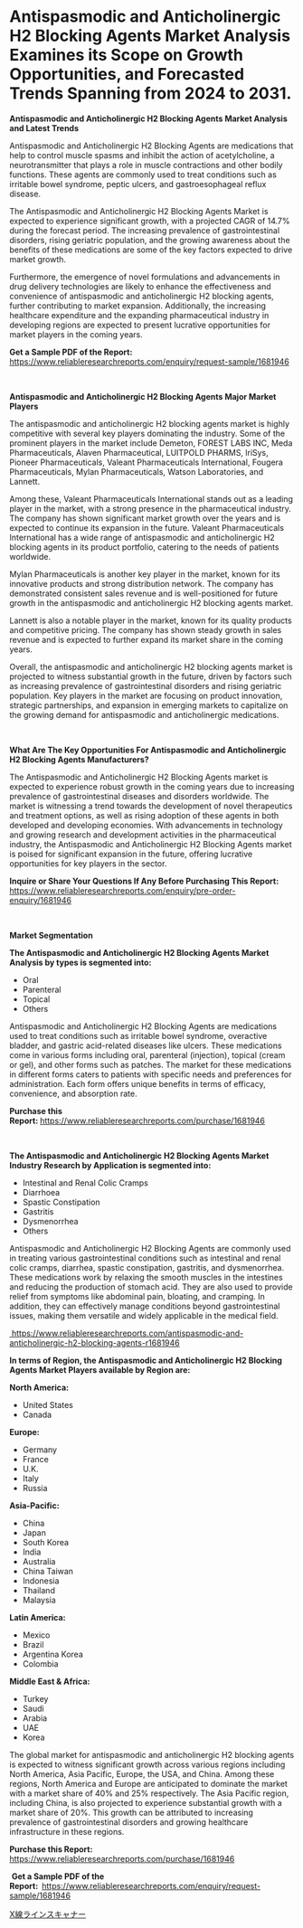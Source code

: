 <p><h1>Antispasmodic and Anticholinergic H2 Blocking Agents Market Analysis Examines its Scope on Growth Opportunities, and Forecasted Trends Spanning from 2024 to 2031.</h1></p><p><strong>Antispasmodic and Anticholinergic H2 Blocking Agents Market Analysis and Latest Trends</strong></p>
<p><p>Antispasmodic and Anticholinergic H2 Blocking Agents are medications that help to control muscle spasms and inhibit the action of acetylcholine, a neurotransmitter that plays a role in muscle contractions and other bodily functions. These agents are commonly used to treat conditions such as irritable bowel syndrome, peptic ulcers, and gastroesophageal reflux disease.</p><p>The Antispasmodic and Anticholinergic H2 Blocking Agents Market is expected to experience significant growth, with a projected CAGR of 14.7% during the forecast period. The increasing prevalence of gastrointestinal disorders, rising geriatric population, and the growing awareness about the benefits of these medications are some of the key factors expected to drive market growth.</p><p>Furthermore, the emergence of novel formulations and advancements in drug delivery technologies are likely to enhance the effectiveness and convenience of antispasmodic and anticholinergic H2 blocking agents, further contributing to market expansion. Additionally, the increasing healthcare expenditure and the expanding pharmaceutical industry in developing regions are expected to present lucrative opportunities for market players in the coming years.</p></p>
<p><strong>Get a Sample PDF of the Report:&nbsp;</strong> <a href="https://www.reliableresearchreports.com/enquiry/request-sample/1681946">https://www.reliableresearchreports.com/enquiry/request-sample/1681946</a></p>
<p>&nbsp;</p>
<p><strong>Antispasmodic and Anticholinergic H2 Blocking Agents Major Market Players</strong></p>
<p><p>The antispasmodic and anticholinergic H2 blocking agents market is highly competitive with several key players dominating the industry. Some of the prominent players in the market include Demeton, FOREST LABS INC, Meda Pharmaceuticals, Alaven Pharmaceutical, LUITPOLD PHARMS, lriSys, Pioneer Pharmaceuticals, Valeant Pharmaceuticals International, Fougera Pharmaceuticals, Mylan Pharmaceuticals, Watson Laboratories, and Lannett.</p><p>Among these, Valeant Pharmaceuticals International stands out as a leading player in the market, with a strong presence in the pharmaceutical industry. The company has shown significant market growth over the years and is expected to continue its expansion in the future. Valeant Pharmaceuticals International has a wide range of antispasmodic and anticholinergic H2 blocking agents in its product portfolio, catering to the needs of patients worldwide.</p><p>Mylan Pharmaceuticals is another key player in the market, known for its innovative products and strong distribution network. The company has demonstrated consistent sales revenue and is well-positioned for future growth in the antispasmodic and anticholinergic H2 blocking agents market.</p><p>Lannett is also a notable player in the market, known for its quality products and competitive pricing. The company has shown steady growth in sales revenue and is expected to further expand its market share in the coming years.</p><p>Overall, the antispasmodic and anticholinergic H2 blocking agents market is projected to witness substantial growth in the future, driven by factors such as increasing prevalence of gastrointestinal disorders and rising geriatric population. Key players in the market are focusing on product innovation, strategic partnerships, and expansion in emerging markets to capitalize on the growing demand for antispasmodic and anticholinergic medications.</p></p>
<p>&nbsp;</p>
<p><strong>What Are The Key Opportunities For Antispasmodic and Anticholinergic H2 Blocking Agents Manufacturers?</strong></p>
<p><p>The Antispasmodic and Anticholinergic H2 Blocking Agents market is expected to experience robust growth in the coming years due to increasing prevalence of gastrointestinal diseases and disorders worldwide. The market is witnessing a trend towards the development of novel therapeutics and treatment options, as well as rising adoption of these agents in both developed and developing economies. With advancements in technology and growing research and development activities in the pharmaceutical industry, the Antispasmodic and Anticholinergic H2 Blocking Agents market is poised for significant expansion in the future, offering lucrative opportunities for key players in the sector.</p></p>
<p><strong>Inquire or Share Your Questions If Any Before Purchasing This Report:</strong> <a href="https://www.reliableresearchreports.com/enquiry/pre-order-enquiry/1681946">https://www.reliableresearchreports.com/enquiry/pre-order-enquiry/1681946</a></p>
<p>&nbsp;</p>
<p><strong>Market Segmentation</strong></p>
<p><strong>The Antispasmodic and Anticholinergic H2 Blocking Agents Market Analysis by types is segmented into:</strong></p>
<p><ul><li>Oral</li><li>Parenteral</li><li>Topical</li><li>Others</li></ul></p>
<p><p>Antispasmodic and Anticholinergic H2 Blocking Agents are medications used to treat conditions such as irritable bowel syndrome, overactive bladder, and gastric acid-related diseases like ulcers. These medications come in various forms including oral, parenteral (injection), topical (cream or gel), and other forms such as patches. The market for these medications in different forms caters to patients with specific needs and preferences for administration. Each form offers unique benefits in terms of efficacy, convenience, and absorption rate.</p></p>
<p><strong>Purchase this Report:&nbsp;</strong><a href="https://www.reliableresearchreports.com/purchase/1681946">https://www.reliableresearchreports.com/purchase/1681946</a></p>
<p>&nbsp;</p>
<p><strong>The Antispasmodic and Anticholinergic H2 Blocking Agents Market Industry Research by Application is segmented into:</strong></p>
<p><ul><li>Intestinal and Renal Colic Cramps</li><li>Diarrhoea</li><li>Spastic Constipation</li><li>Gastritis</li><li>Dysmenorrhea</li><li>Others</li></ul></p>
<p><p>Antispasmodic and Anticholinergic H2 Blocking Agents are commonly used in treating various gastrointestinal conditions such as intestinal and renal colic cramps, diarrhea, spastic constipation, gastritis, and dysmenorrhea. These medications work by relaxing the smooth muscles in the intestines and reducing the production of stomach acid. They are also used to provide relief from symptoms like abdominal pain, bloating, and cramping. In addition, they can effectively manage conditions beyond gastrointestinal issues, making them versatile and widely applicable in the medical field.</p></p>
<p><a href="https://www.reliableresearchreports.com/antispasmodic-and-anticholinergic-h2-blocking-agents-r1681946">&nbsp;https://www.reliableresearchreports.com/antispasmodic-and-anticholinergic-h2-blocking-agents-r1681946</a></p>
<p><strong>In terms of Region, the Antispasmodic and Anticholinergic H2 Blocking Agents Market Players available by Region are:</strong></p>
<p>
    <p> <strong> North America: </strong>
        <ul>
            <li>United States</li>
            <li>Canada</li>
        </ul>
        </p> 
    <p> <strong> Europe: </strong>
        <ul>
            <li>Germany</li>
            <li>France</li>
            <li>U.K.</li>
            <li>Italy</li>
            <li>Russia</li>
        </ul>
        </p> 
    <p> <strong> Asia-Pacific: </strong>
        <ul>
            <li>China</li>
            <li>Japan</li>
            <li>South Korea</li>
            <li>India</li>
            <li>Australia</li>
            <li>China Taiwan</li>
            <li>Indonesia</li>
            <li>Thailand</li>
            <li>Malaysia</li>
        </ul>
        </p> 
    <p> <strong> Latin America: </strong>
        <ul>
            <li>Mexico</li>
            <li>Brazil</li>
            <li>Argentina Korea</li>
            <li>Colombia</li>
        </ul>
        </p> 
    <p> <strong> Middle East & Africa: </strong>
        <ul>
            <li>Turkey</li>
            <li>Saudi</li>
            <li>Arabia</li>
            <li>UAE</li>
            <li>Korea</li>
        </ul>
    </p>
    </p>
<p><p>The global market for antispasmodic and anticholinergic H2 blocking agents is expected to witness significant growth across various regions including North America, Asia Pacific, Europe, the USA, and China. Among these regions, North America and Europe are anticipated to dominate the market with a market share of 40% and 25% respectively. The Asia Pacific region, including China, is also projected to experience substantial growth with a market share of 20%. This growth can be attributed to increasing prevalence of gastrointestinal disorders and growing healthcare infrastructure in these regions.</p></p>
<p><strong>Purchase this Report: </strong><a href="https://www.reliableresearchreports.com/purchase/1681946">https://www.reliableresearchreports.com/purchase/1681946</a></p>
<p>&nbsp;<strong>Get a Sample PDF of the Report:&nbsp;&nbsp;</strong><a href="https://www.reliableresearchreports.com/enquiry/request-sample/1681946">https://www.reliableresearchreports.com/enquiry/request-sample/1681946</a></p>
<p><strong></strong></p>
<p><p><a href="https://medium.com/@kelscdowell78456/x%E7%B7%9A%E3%83%A9%E3%82%A4%E3%83%B3%E3%82%B9%E3%82%AD%E3%83%A3%E3%83%8A%E3%83%BC%E5%B8%82%E5%A0%B4-%E7%A8%AE%E9%A1%9E-%E3%82%A2%E3%83%97%E3%83%AA%E3%82%B1%E3%83%BC%E3%82%B7%E3%83%A7%E3%83%B3-%E5%9C%B0%E7%90%86%E3%81%AB%E3%82%88%E3%82%8B%E5%8C%85%E6%8B%AC%E7%9A%84%E8%A9%95%E4%BE%A1-97920b9c7426">X線ラインスキャナー</a></p></p>